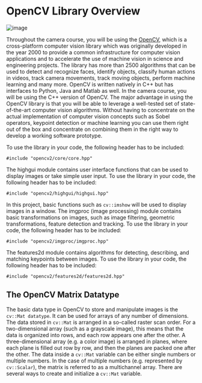 # OpenCV Library Overview

![image](https://github.com/user-attachments/assets/d7c28ef2-0287-4acb-afaa-52365d0e170c)


Throughout the camera course, you will be using the [OpenCV]( https://opencv.org/), which is a cross-platform computer vision library which was originally developed in the year 2000 to provide a common infrastructure for computer vision applications and to accelerate the use of machine vision in science and engineering projects.
The library has more than 2500 algorithms that can be used to detect and recognize faces, identify objects, classify human actions in videos, track camera movements, track moving objects, perform machine learning and many more. OpenCV is written natively in C++ but has interfaces to Python, Java and Matlab as well. In the camera course, you will be using the C++ version of OpenCV.
The major advantage in using the OpenCV library is that you will be able to leverage a well-tested set of state-of-the-art computer vision algorithms. Without having to concentrate on the actual implementation of computer vision concepts such as Sobel operators, keypoint detection or machine learning you can use them right out of the box and concentrate on combining them in the right way to develop a working software prototype. 

To use the library in your code, the following header has to be included:
```
#include "opencv2/core/core.hpp"
```
The highgui module contains user interface functions that can be used to display images or take simple user input. To use the library in your code, the following header has to be included:
```
#include "opencv2/highgui/highgui.hpp"
```
In this project, basic functions such as ```cv::imshow``` will be used to display images in a window.
The imgproc (image processing) module contains basic transformations on images, such as image filtering, geometric transformations, feature detection and tracking. To use the library in your code, the following header has to be included:
```
#include "opencv2/imgproc/imgproc.hpp"
```
The features2d module contains algorithms for detecting, describing, and matching keypoints between images. To use the library in your code, the following header has to be included:
```
#include "opencv2/features2d/features2d.hpp"
```

## The OpenCV Matrix Datatype
The basic data type in OpenCV to store and manipulate images is the ```cv::Mat datatype```. It can be used for arrays of any number of dimensions. The data stored in ```cv::Mat``` is arranged in a so-called raster scan order. For a two-dimensional array (such as a grayscale image), this means that the data is organized into rows, and each row appears one after the other. A three-dimensional array (e.g. a color image) is arranged in planes, where each plane is filled out row by row, and then the planes are packed one after the other.
The data inside a ```cv::Mat``` variable can be either single numbers or multiple numbers. In the case of multiple numbers (e.g. represented by ```cv::Scalar```), the matrix is referred to as a multichannel array. There are several ways to create and initialize a ```cv::Mat``` variable. 

